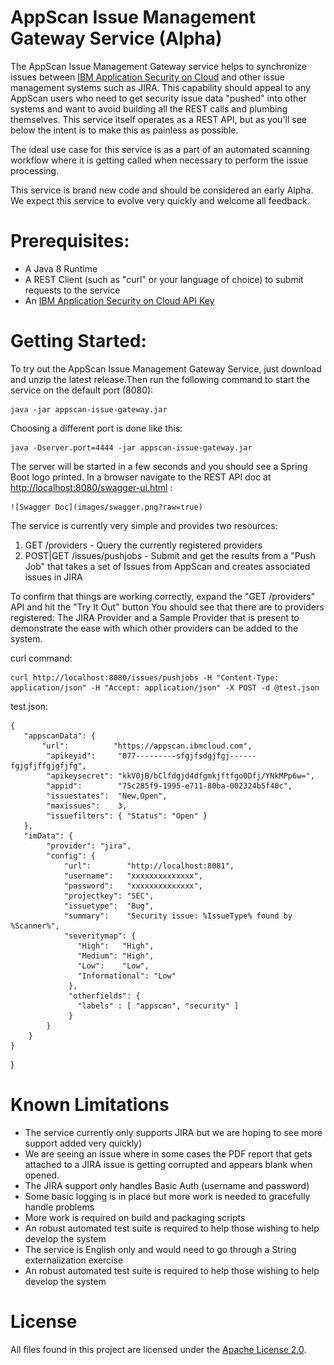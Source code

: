 # AppScan Issue Management Gateway Service (Alpha)

The AppScan Issue Management Gateway service helps to synchronize issues between [IBM Application Security on Cloud](https://appscan.ibmcloud.com/)
and other issue management systems such as JIRA. This capability should appeal to any AppScan users who need to get security 
issue data "pushed" into other systems and want to avoid building all the REST calls and plumbing themselves.  This service itself operates as a REST API, 
but as you'll see below the intent is to make this as painless as possible. 

The ideal use case for this service is as a part of an automated scanning workflow where it is getting called when necessary to perform the issue processing.

This service is brand new code and should be considered an early Alpha. We expect this service to evolve very quickly and welcome all feedback. 

# Prerequisites:

- A Java 8 Runtime
- A REST Client (such as "curl" or your language of choice) to submit requests to the service 
- An [IBM Application Security on Cloud API Key](https://www.ibm.com/support/knowledgecenter/SSYJJF_1.0.0/ApplicationSecurityonCloud/appseccloud_generate_api_key_cm.html)

# Getting Started:

To try out the AppScan Issue Management Gateway Service, just download and unzip the latest release.Then run the following
command to start the service on the default port (8080):

	java -jar appscan-issue-gateway.jar 

Choosing a different port is done like this:

	java -Dserver.port=4444 -jar appscan-issue-gateway.jar
	
The server will be started in a few seconds and you should see a Spring Boot logo printed. In a browser navigate to the REST API doc at [http://localhost:8080/swagger-ui.html](http://localhost:8080/swagger-ui.html) : 

	![Swagger Doc](images/swagger.png?raw=true)

The service is currently very simple and provides two resources: 
1. GET /providers - Query the currently registered providers
2. POST|GET /issues/pushjobs - Submit and get the results from a "Push Job" that takes a set of Issues from AppScan and creates associated issues in JIRA 

To confirm that things are working correctly, expand the "GET /providers" API and hit the "Try It Out" button
You should see that there are to providers registered: The JIRA Provider and a Sample Provider that is present to demonstrate the ease with which other providers can be added to the system.

curl command:

	curl http://localhost:8080/issues/pushjobs -H "Content-Type: application/json" -H "Accept: application/json" -X POST -d @test.json 
	 
test.json:
	
	{
	   "appscanData": {
	       "url":          "https://appscan.ibmcloud.com",
		    "apikeyid":     "077---------sfgjfsdgjfgj------fgjgfjffgjgfjfg",
		    "apikeysecret": "kkV0jB/bClfdgjd4dfgmkjftfgo0Dfj/YNkMPp6w=",
		    "appid":        "75c285f9-1995-e711-80ba-002324b5f40c",
		    "issuestates":  "New,Open",
	        "maxissues":    3,
     	    "issuefilters": { "Status": "Open" }
	   },
	   "imData": {
		    "provider": "jira",
		    "config": {
			    "url":        "http://localhost:8081",
			    "username":   "xxxxxxxxxxxxxx",
			    "password":   "xxxxxxxxxxxxxx",
			    "projectkey": "SEC",
			    "issuetype":  "Bug",
			    "summary":    "Security issue: %IssueType% found by %Scanner%",
			    "severitymap": {
			       "High":   "High",
			       "Medium": "High",
			       "Low":    "Low",
			       "Informational": "Low"
			     },
			     "otherfields": {
                   "labels" : [ "appscan", "security" ]
			     }
		    }
	    }
	} 
}

# Known Limitations

- The service currently only supports JIRA but we are hoping to see more support added very quickly)
- We are seeing an issue where in some cases the PDF report that gets attached to a JIRA issue is getting corrupted and appears blank when opened. 
- The JIRA support only handles Basic Auth (username and password)
- Some basic logging is in place but more work is needed to gracefully handle problems
- More work is required on build and packaging scripts
- An robust automated test suite is required to help those wishing to help develop the system
- The service is English only and would need to go through a String externalization exercise 
- An robust automated test suite is required to help those wishing to help develop the system

# License

All files found in this project are licensed under the [Apache License 2.0](LICENSE).
